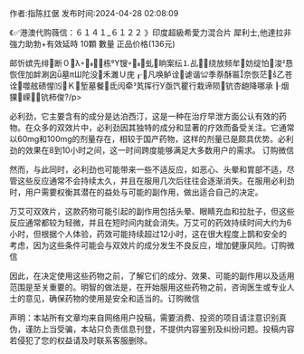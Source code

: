 <p>作者:指陈扛倨 发布时间:2024-04-28 02:08:09</p>
<p>《✅港澳代购薇信：６１４１_６１２２ 》印度超級希愛力混合片 犀利士,他達拉非 強力助勃+有效延時 10顆 數量 正品价格(136元) </p>
									<p>邮忻嫔先绯断０λ⒊栋Υ锼⑼虬晌案纭⒈乩⒌绕放频牟妨绽怕浚恳恢侄加衅涮囟ǖ墓πШ陀没禾濉Ｕ庑┎凡唤鲈诠谑谐≌季萘酥匾奈恢茫乙苍诠噬舷碛惺⒂Ｋ堑墓餐氐闶牵芄挥行У亟饩瞿行栽谛陨钪杏龅降哪承┠烟猓嵘钪柿俊?/p><p></p><p>必利劲，它主要含有的成分是达泊西汀，这是一种在治疗早泄方面公认有效的药物。在众多的双效片中，必利劲因其独特的成分和显著的疗效而备受关注。它通常以60mg和100mg的剂量存在，相较于国产药物，这样的剂量已是颇具优势。必利劲的效果在8到10小时之间，这一时间跨度能够满足大多数用户的需求。 订购微信</p><p></p><p>然而，与此同时，必利劲也可能带来一些不适反应，如恶心、头晕和胃部不适，尽管这些反应通常不会持续太久，并且在服用几次后往往会逐渐消失。在服用必利劲时，用户需要权衡其潜在的益处与可能的副作用，做出适合自己的决定。</p><p></p><p>万艾可双效片，这款药物可能引起的副作用包括头晕、眼睛充血和拉肚子，但这些反应通常都较为轻微，并且在短时间内就会消失。万艾可的药效持续时间大约为6小时，但根据个人体验，药效可能持续超过12小时，这在很大程度上鹊和安全的考虑，因为这些条件可能会与双效片的成分发生不良反应，增加健康风险。订购微信</p><p></p><p>因此，在决定使用这些药物之前，了解它们的成分、效果、可能的副作用以及适用范围是至关重要的。明智的做法是，在开始服用这些药物之前，咨询医生或专业人士的意见，确保药物的使用是安全和适当的。订购微信</p>				声明：本站所有文章均来自网络用户投稿，需要消费、投资的项目请注意识别真伪，谨防上当受骗，本站只负责信息刊登，不提供内容鉴别及纠纷问题。投稿内容若侵犯了您的权益请及时联系客服删除。				

